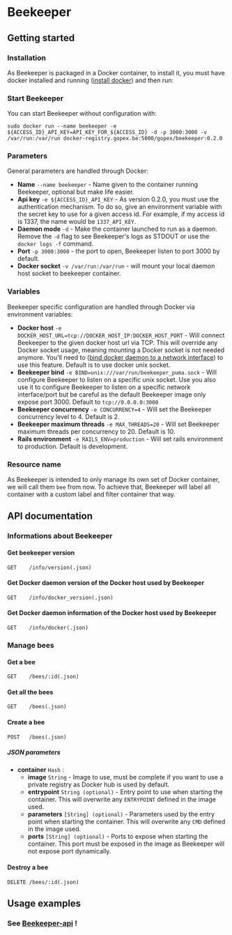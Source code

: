 Beekeeper
=========

Getting started
---------------

### Installation

As Beekeeper is packaged in a Docker container, to install it, you must have docker installed and running ([install docker](https://docs.docker.com/installation/#installation)) and then run:

### Start Beekeeper

You can start Beekeeper without configuration with:

```shell
sudo docker run --name beekeeper -e ${ACCESS_ID}_API_KEY=API_KEY_FOR_${ACCESS_ID} -d -p 3000:3000 -v /var/run:/var/run docker-registry.gopex.be:5000/gopex/beekeeper:0.2.0
```

### Parameters

General parameters are handled through Docker:

- __Name__ `--name beekeeper` - Name given to the container running Beekeeper, optional but make life easier.
- __Api key__ `-e ${ACCESS_ID}_API_KEY` - As version 0.2.0, you must use the authentication mechanism. To do so, give an environment variable with the secret key to use for a given access id. For example, if my access id is 1337, the name would be `1337_API_KEY`.
- __Daemon mode__ `-d` - Make the container launched to run as a daemon. Remove the `-d` flag to see Beekeeper's logs as STDOUT or use the `docker logs -f` command.
- __Port__ `-p 3000:3000` - the port to open, Beekeeper listen to port 3000 by default.
- __Docker socket__ `-v /var/run:/var/run` - will mount your local daemon host socket to beekeeper container.

### Variables

Beekeeper specific configuration are handled through Docker via environment variables:

- __Docker host__ `-e DOCKER_HOST_URL=tcp://DOCKER_HOST_IP:DOCKER_HOST_PORT` - Will connect Beekeeper to the given docker host url via TCP. This will override any Docker socket usage, meaning mounting a Docker socket is not needed anymore. You'll need to ([bind docker daemon to a network interface](https://docs.docker.com/engine/quickstart/#bind-docker-to-another-host-port-or-a-unix-socket)) to use this feature. Default is to use docker unix socket.
- __Beekeeper bind__ `-e BIND=unix:///var/run/beekeeper_puma.sock` - Will configure Beekeeper to listen on a specific unix socket. Use you also use it to configure Beekeeper to listen on a specific network interface/port but be careful as the default Beekeeper image only expose port 3000. Default to `tcp://0.0.0.0:3000`
- __Beekeeper concurrency__ `-e CONCURRENCY=4` - Will set the Beekeeper concurrency level to 4. Default is 2.
- __Beekeeper maximum threads__ `-e MAX_THREADS=20` - Will set Beekeeper maximum threads per concurrency to 20. Default is 10.
- __Rails environment__ `-e RAILS_ENV=production` - Will set rails environment to production. Default is development.

### Resource name

As Beekeeper is intended to only manage its own set of Docker container, we will call them `bee` from now. To achieve that, Beekeeper will label all container with a custom label and filter container that way.

API documentation
-----------------

### Informations about Beekeeper

#### Get beekeeper version
`GET    /info/version(.json)`

#### Get Docker daemon version of the Docker host used by Beekeeper
`GET    /info/docker_version(.json)`

#### Get Docker daemon information of the Docker host used by Beekeeper
`GET    /info/docker(.json)`

### Manage bees

#### Get a bee
`GET    /bees/:id(.json)`

#### Get all the bees
`GET    /bees(.json)`

#### Create a bee
`POST   /bees(.json)`

##### JSON parameters
- __container__ `Hash` :
    - __image__ `String` - Image to use, must be complete if you want to use a private registry as Docker hub is used by default.
    - __entrypoint__ `String (optional)` - Entry point to use when starting the container. This will overwrite any `ENTRYPOINT` defined in the image used.
    - __parameters__ `[String] (optional)` - Parameters used by the entry point when starting the container. This will overwrite any `CMD` defined in the image used.
    - __ports__ `[String] (optional)` - Ports to expose when starting the container. This port must be exposed in the image as Beekeeper will not expose port dynamically.

#### Destroy a bee
`DELETE /bees/:id(.json)`

Usage examples
--------------

### See [Beekeeper-api](https://bitbucket.org/gopex/beekeeper-api) !
